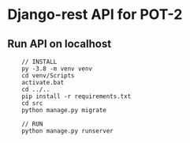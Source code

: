 # Django-rest API for POT-2

## Run API on localhost
```console
    // INSTALL
    py -3.8 -m venv venv 
    cd venv/Scripts
    activate.bat
    cd ../..
    pip install -r requirements.txt
    cd src
    python manage.py migrate
    
    // RUN
    python manage.py runserver
```